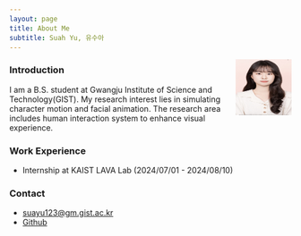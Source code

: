 ```yaml
---
layout: page
title: About Me
subtitle: Suah Yu, 유수아
---
```

<img src="/assets/img/me.jpg" align="right" height="100px" width="100px">

### Introduction

I am a B.S. student at Gwangju Institute of Science and Technology(GIST). 
My research interest lies in simulating character motion and facial animation. The research area includes human interaction system to enhance visual experience.

### Work Experience

- Internship at KAIST LAVA Lab (2024/07/01 - 2024/08/10)

### Contact

- suayu123@gm.gist.ac.kr
- [Github](https://github.com/yusuah/yusuah.github.io)


